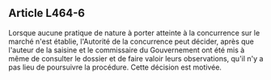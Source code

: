 Article L464-6
----
Lorsque aucune pratique de nature à porter atteinte à la concurrence sur le
marché n'est établie, l'Autorité de la concurrence peut décider, après que
l'auteur de la saisine et le commissaire du Gouvernement ont été mis à même de
consulter le dossier et de faire valoir leurs observations, qu'il n'y a pas lieu
de poursuivre la procédure. Cette décision est motivée.
